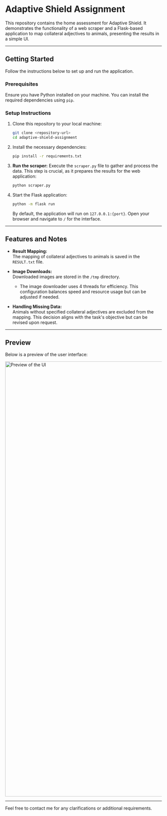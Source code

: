 # Adaptive Shield Assignment

This repository contains the home assessment for Adaptive Shield. It demonstrates the functionality of a web scraper and a Flask-based application to map collateral adjectives to animals, presenting the results in a simple UI.

---

## Getting Started

Follow the instructions below to set up and run the application.

### Prerequisites

Ensure you have Python installed on your machine. You can install the required dependencies using `pip`.

### Setup Instructions

1. Clone this repository to your local machine:

   ```bash
   git clone <repository-url>
   cd adaptive-shield-assignment
   ```

2. Install the necessary dependencies:

   ```bash
   pip install -r requirements.txt
   ```

3. **Run the scraper:**
   Execute the `scraper.py` file to gather and process the data. This step is crucial, as it prepares the results for the web application:

   ```bash
   python scraper.py
   ```

4. Start the Flask application:
   ```bash
   python -m flask run
   ```
   By default, the application will run on `127.0.0.1:{port}`. Open your browser and navigate to `/` for the interface.

---

## Features and Notes

- **Result Mapping:**  
  The mapping of collateral adjectives to animals is saved in the `RESULT.txt` file.

- **Image Downloads:**  
  Downloaded images are stored in the `/tmp` directory.

  - The image downloader uses 4 threads for efficiency. This configuration balances speed and resource usage but can be adjusted if needed.

- **Handling Missing Data:**  
  Animals without specified collateral adjectives are excluded from the mapping. This decision aligns with the task's objective but can be revised upon request.

---

## Preview

Below is a preview of the user interface:

<img width="1399" alt="Preview of the UI" src="https://github.com/user-attachments/assets/5a3ee928-fcc9-4138-bbbf-ef3b9ea661e6">

---

Feel free to contact me for any clarifications or additional requirements.
